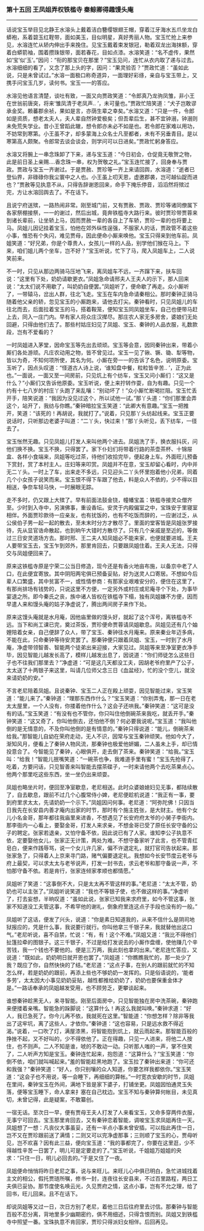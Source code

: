 ### 第十五回 王凤姐弄权铁槛寺 秦鲸卿得趣馒头庵
---

话说宝玉举目见北静王水溶头上戴着洁白簪缨银翅王帽，穿着江牙海水五爪坐龙白蟒袍，系着碧玉红鞓带，面如美玉，目似明星，真好秀丽人物。宝玉忙抢上来参见，水溶连忙从轿内伸出手来挽住。见宝玉戴着束发银冠，勒着双龙出海抹额，穿着白蟒箭袖，围着攒珠银带，面若春花，目如点漆。水溶笑道：“名不虚传，果然如‘宝’似‘玉’。”因问：“衔的那宝贝在那里？”宝玉见问，连忙从衣内取了递与过去。水溶细细的看了，又念了那上头的字，因问：“果灵验否？”贾政忙道：“虽如此说，只是未曾试过。”水溶一面极口称奇道异，一面理好彩绦，亲自与宝玉带上，又携手问宝玉几岁，读何书。宝玉一一的答应。  

水溶见他语言清楚，谈吐有致，一面又向贾政笑道：“令郎真乃龙驹凤雏，非小王在世翁前唐突，将来‘雏凤清于老凤声.. ’，未可量也。”贾政忙陪笑道：“犬子岂敢谬承金奖。赖蕃郡余祯，果如是言，亦荫生辈之幸矣。”水溶又道：“只是一件，令郎如是资质，想老太夫人，夫人辈自然钟爱极矣；但吾辈后生，甚不宜钟溺，钟溺则未免荒失学业。昔小王曾蹈此辙，想令郎亦未必不如是也。若令郎在家难以用功，不妨常到寒第。小王虽不才，却多蒙海上众名士凡至都者，未有不另垂青目。是以寒第高人颇聚。令郎常去谈会谈会，则学问可以日进矣。”贾政忙躬身答应。  

水溶又将腕上一串念珠卸了下来，递与宝玉道：“今日初会，仓促竟无敬贺之物，此是前日圣上亲赐....香念珠一串，权为贺敬之礼。”宝玉连忙接了，回身奉与贾政。贾政与宝玉一齐谢过。于是贾赦、贾珍等一齐上来请回舆，水溶道：“逝者已登仙界，非碌碌你我尘寰中之人也。小王虽上叨天恩，虚邀郡袭，岂可越仙踀而进也？”贾赦等见执意不从，只得告辞谢恩回来，命手下掩乐停音，滔滔然将殡过完，方让水溶回舆去了。不在话下。  

且说宁府送殡，一路热闹非常。刚至城门前，又有贾赦、贾政、贾珍等诸同僚属下各家祭棚接祭，一一的谢过，然后出城，竟奔铁槛寺大路行来。彼时贾珍带贾蓉来到诸长辈前，让坐轿上马，因而贾赦一辈的各自上了车轿，贾珍一辈的也将要上马。凤姐儿因记挂着宝玉，怕他在郊外纵性逞强，不服家人的话，贾政管不着这些小事，惟恐有个失闪，难见贾母，因此便命小厮来唤他。宝玉只得来到他车前。凤姐笑道：“好兄弟，你是个尊贵人，女孩儿一样的人品，别学他们猴在马上。下来，咱们姐儿两个坐车，岂不好？”宝玉听说，忙下了马，爬入凤姐车上，二人说笑前来。  

不一时，只见从那边两骑马压地飞来，离凤姐车不远，一齐蹿下来，扶车回说：“这里有下处，奶奶请歇更衣。”凤姐急命请邢夫人王夫人的示下，那人回来说：“太太们说不用歇了，叫奶奶自便罢。”凤姐听了，便命歇了再走。众小厮听了，一带辕马，岔出人群，往北飞走。宝玉在车内急命请秦相公。那时秦钟正骑马随着他父亲的轿，忽见宝玉的小厮跑来，请他去打尖。秦钟看时，只见凤姐儿的车往北而去，后面拉着宝玉的马，搭着鞍笼，便知宝玉同凤姐坐车，自己也便带马赶上去，同入一庄门内。早有家人将众庄汉撵尽。那庄农人家无多房舍，婆娘们无处回避，只得由他们去了。那些村姑庄妇见了凤姐、宝玉、秦钟的人品衣服，礼数款段，岂有不爱看的？  

一时凤姐进入茅堂，因命宝玉等先出去顽顽。宝玉等会意，因同秦钟出来，带着小厮们各处游顽。凡庄农动用之物，皆不曾见过。宝玉一见了锹、镢、锄、犁等物，皆以为奇，不知何项所使，其名为何。小厮在旁一一的告诉了名色，说明原委。宝玉听了，因点头叹道：“怪道古人诗上说，‘谁知盘中餐，粒粒皆辛苦.. ’，正为此也。”一面说，一面又至一间房前，只见炕上有个纺车，宝玉又问小厮们：“这又是什么？”小厮们又告诉他原委。宝玉听说，便上来拧转作耍，自为有趣。只见一个约有十七八岁的村庄丫头跑了来乱嚷：“别动坏了！”众小厮忙断喝拦阻。宝玉忙丢开手，陪笑说道：“我因为没见过这个，所以试他一试。”那丫头道：“你们那里会弄这个，站开了，我纺与你瞧。”秦钟暗拉宝玉笑道：“此卿大有意趣。”宝玉一把推开，笑道：“该死的！再胡说，我就打了。”说着，只见那丫头纺起线来。宝玉正要说话时，只听那边老婆子叫道：“二丫头，快过来！”那丫头听见，丢下纺车，一径去了。  

宝玉怅然无趣。只见凤姐儿打发人来叫他两个进去。凤姐洗了手，换衣服抖灰，问他们换不换。宝玉不换，只得罢了。家下仆妇们将带着行路的茶壶茶杯、十锦屉盒、各样小食端来，凤姐等吃过茶，待他们收拾完毕，便起身上车。外面旺儿预备下赏封，赏了本村主人。庄妇等来叩赏。凤姐并不在意，宝玉却留心看时，内中并无二丫头。一时上了车，出来走不多远，只见迎头二丫头怀里抱着他小兄弟，同着几个小女孩子说笑而来。宝玉恨不得下车跟了他去，料是众人不依的，少不得以目相送，争奈车轻马快，一时展眼无踪。  

走不多时，仍又跟上大殡了。早有前面法鼓金铙，幢幡宝盖：铁槛寺接灵众僧齐至。少时到入寺中，另演佛事，重设香坛。安灵于内殿偏室之中，宝珠安于里寝室相伴。外面贾珍款待一应亲友，也有扰饭的，也有不吃饭而辞的，一应谢过乏，从公侯伯子男一起一起的散去，至未末时分方才散尽了。里面的堂客皆是凤姐张罗接待，先从显官诰命散起，也到晌午大错时方散尽了。只有几个亲戚是至近的，等做过三日安灵道场方去。那时邢、王二夫人知凤姐必不能来家，也便就要进城。王夫人要带宝玉去，宝玉乍到郊外，那里肯回去，只要跟凤姐住着。王夫人无法，只得交与凤姐便回来了。  

原来这铁槛寺原是宁荣二公当日修造，现今还是有香火地亩布施，以备京中老了人口，在此便宜寄放。其中阴阳两宅俱已预备妥贴，好为送灵人口寄居。不想如今后辈人口繁盛，其中贫富不一，或性情参商：有那家业艰难安分的，便住在这里了，有那尚排场有钱势的，只说这里不方便，一定另外或村庄或尼庵寻个下处，为事毕宴退之所。即今秦氏之丧，族中诸人皆权在铁槛寺下榻，独有凤姐嫌不方便，因而早遣人来和馒头庵的姑子净虚说了，腾出两间房子来作下处。  

原来这馒头庵就是水月庵，因他庙里做的馒头好，就起了这个浑号，离铁槛寺不远。当下和尚工课已完，奠过茶饭，贾珍便命贾蓉请凤姐歇息。凤姐见还有几个妯娌陪着女亲，自己便辞了众人，带了宝玉、秦钟往水月庵来。原来秦业年迈多病，不能在此，只命秦钟等待安灵罢了。那秦钟便只跟着凤姐、宝玉，一时到了水月庵，净虚带领智善、智能两个徒弟出来迎接，大家见过。凤姐等来至净室更衣净手毕，因见智能儿越发长高了，模样儿越发出息了，因说道：“你们师徒怎么这些日子也不往我们那里去？”净虚道：“可是这几天都没工夫，因胡老爷府里产了公子，太太送了十两银子来这里，叫请几位师父念三日《血盆经》，忙的没个空儿，就没来请奶奶的安。”  

不言老尼陪着凤姐。且说秦钟、宝玉二人正在殿上顽耍，因见智能过来，宝玉笑道：“能儿来了。”秦钟道：“理那东西作什么？”宝玉笑道：“你别弄鬼，那一日在老太太屋里，一个人没有，你搂着他作什么？这会子还哄我。”秦钟笑道：“这可是没有的话。”宝玉笑道：“有没有也不管你，你只叫住他倒碗茶来我吃，就丢开手。”秦钟笑道：“这又奇了，你叫他倒去，还怕他不倒？何必要我说呢。”宝玉道：“我叫他倒的是无情意的，不及你叫他倒的是有情意的。”秦钟只得说道：“能儿，倒碗茶来给我。”那智能儿自幼在荣府走动，无人不识，因常与宝玉秦钟顽笑。他如今大了，渐知风月，便看上了秦钟人物风流，那秦钟也极爱他妍媚，二人虽未上手，却已情投意合了。今智能见了秦钟，心眼俱开，走去倒了茶来。秦钟笑道：“给我。”宝玉叫：“给我！”智能儿抿嘴笑道：“一碗茶也争，我难道手里有蜜！”宝玉先抢得了，吃着，方要问话，只见智善来叫智能去摆茶碟子，一时来请他两个去吃茶果点心。他两个那里吃这些东西，坐一坐仍出来顽耍。  

凤姐也略坐片时，便回至净室歇息，老尼相送。此时众婆娘媳妇见无事，都陆续散了，自去歇息，跟前不过几个心腹常侍小婢，老尼便趁机说道：“我正有一事，要到府里求太太，先请奶奶一个示下。”凤姐因问何事。老尼道：“阿弥陀佛！只因当日我先在长安县内善才庵内出家的时节，那时有个施主姓张，是大财主。他有个女儿小名金哥，那年都往我庙里来进香，不想遇见了长安府府太爷的小舅子李衙内。那李衙内一心看上，要娶金哥，打发人来求亲，不想金哥已受了原任长安守备的公子的聘定。张家若退亲，又怕守备不依，因此说已有了人家。谁知李公子执意不依，定要娶他女儿，张家正无计策，两处为难。不想守备家听了此言，也不管青红皂白，便来作践辱骂，说一个女儿许几家，偏不许退定礼，就打官司告状起来。那张家急了，只得着人上京来寻门路，赌气偏要退定礼。我想如今长安节度云老爷与府上最契，可以求太太与老爷说声，打发一封书去，求云老爷和那守备说一声，不怕那守备不依。若是肯行，张家连倾家孝顺也都情愿。”  

凤姐听了笑道：“这事倒不大，只是太太再不管这样的事。”老尼道：“太太不管，奶奶也可以主张了。”凤姐听说笑道：“我也不等银子使，也不做这样的事。”净虚听了，打去妄想，半晌叹道：“虽如此说，张家已知我来求府里，如今不管这事，张家不知道没工夫管这事，不希罕他的谢礼，倒象府里连这点子手段也没有的一般。”  

凤姐听了这话，便发了兴头，说道：“你是素日知道我的，从来不信什么是阴司地狱报应的，凭是什么事，我说要行就行。你叫他拿三千银子来，我就替他出这口气。”老尼听说，喜不自禁，忙说：“有，有！这个不难。”凤姐又道：“我比不得他们扯篷拉牵的图银子。这三千银子，不过是给打发说去的小厮作盘缠，使他赚几个辛苦钱，我一个钱也不要他的。便是三万两，我此刻也拿的出来。”老尼连忙答应，又说道：“既如此，奶奶明日就开恩也罢了。”凤姐道：“你瞧瞧我忙的，那一处少了我？既应了你，自然快快的了结。”老尼道：“这点子事，在别人的跟前就忙的不知怎么样，若是奶奶的跟前，再添上些也不够奶奶一发挥的。只是俗语说的，‘能者多劳’，太太因大小事见奶奶妥贴，越性都推给奶奶了，奶奶也要保重金体才是。”一路话奉承的凤姐越发受用，也不顾劳乏，更攀谈起来。  

谁想秦钟趁黑无人，来寻智能。刚至后面房中，只见智能独在房中洗茶碗，秦钟跑来便搂着亲嘴。智能急的跺脚说：“这算什么！再这么我就叫唤。”秦钟求道：“好人，我已急死了。你今儿再不依，我就死在这里。”智能道：“你想怎样？除非等我出了这牢坑，离了这些人，才依你。”秦钟道：“这也容易，只是远水救不得近渴。”说着，一口吹了灯，满屋漆黑，将智能抱到炕上，就云雨起来。那智能百般的挣挫不起，又不好叫的，少不得依他了。正在得趣，只见一人进来，将他二人按住，也不则声。二人不知是谁，唬的不敢动一动。只听那人嗤的一声，掌不住笑了，二人听声方知是宝玉。秦钟连忙起来，抱怨道：“这算什么？”宝玉笑道：“你倒不依，咱们就叫喊起来。”羞的智能趁黑地跑了。宝玉拉了秦钟出来道：“你可还和我强？”秦钟笑道：“好人，你只别嚷的众人知道，你要怎样我都依你。”宝玉笑道：“这会子也不用说，等一会睡下，再细细的算帐。”一时宽衣安歇的时节，凤姐在里间，秦钟宝玉在外间，满地下皆是家下婆子，打铺坐更。凤姐因怕通灵玉失落，便等宝玉睡下，命人拿来扌塞在自己枕边。宝玉不知与秦钟算何帐目，未见真切，未曾记得，此是疑案，不敢纂创。  

一宿无话。至次日一早，便有贾母王夫人打发了人来看宝玉，又命多穿两件衣服，无事宁可回去。宝玉那里肯回去，又有秦钟恋着智能，调唆宝玉求凤姐再住一天。凤姐想了一想：凡丧仪大事虽妥，还有一半点小事未曾安插，可以指此再住一日，岂不又在贾珍跟前送了满情；二则又可以完净虚那事；三则顺了宝玉的心，贾母听见，岂不欢喜？因有此三益，便向宝玉道：“我的事都完了，你要在这里逛，少不得越性辛苦一日罢了，明儿可是定要走的了。”宝玉听说，千姐姐万姐姐的央求：“只住一日，明儿必回去的。”于是又住了一夜。  

凤姐便命悄悄将昨日老尼之事，说与来旺儿。来旺儿心中俱已明白，急忙进城找着主文的相公，假托贾琏所嘱，修书一封，连夜往长安县来，不过百里路程，两日工夫俱已妥协。那节度使名唤云光，久见贾府之情，这点小事，岂有不允之理，给了回书，旺儿回来。且不在话下。  

却说凤姐等又过一日，次日方别了老尼，着他三日后往府里去讨信。那秦钟与智能百般不忍分离，背地里多少幽期密约，俱不用细述，只得含恨而别。凤姐又到铁槛寺中照望一番。宝珠执意不肯回家，贾珍只得派妇女相伴。后回再见。  
